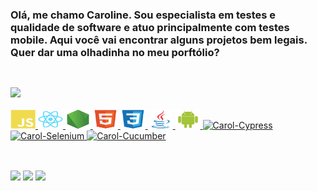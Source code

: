 ### Olá, me chamo Caroline. Sou especialista em testes e qualidade de software e atuo principalmente com testes mobile. Aqui você vai encontrar alguns projetos bem legais. Quer dar uma olhadinha no meu porftólio?
##
<br>
<div>
  <a href="https://github.com/gcarolinealves">
  <img height="180em" src="https://github-readme-stats.vercel.app/api/top-langs/?username=gcarolinealves&layout=compact&langs_count=4&theme=buefy"/>
</div>

<div style="display: inline_block"><br>
  <img alt="Carol-Js" height="30" width="40" src="https://raw.githubusercontent.com/devicons/devicon/master/icons/javascript/javascript-plain.svg">
  <img  alt="Carol-React" height="30" width="40" src="https://raw.githubusercontent.com/devicons/devicon/master/icons/react/react-original.svg">
  <img alt="Carol-Csharp" height="30" width="40" src="https://raw.githubusercontent.com/devicons/devicon/master/icons/nodejs/nodejs-original.svg">
  <img  alt="Carol-HTML" height="30" width="40" src="https://raw.githubusercontent.com/devicons/devicon/master/icons/html5/html5-original.svg">
  <img alt="Carol-CSS" height="30" width="40" src="https://raw.githubusercontent.com/devicons/devicon/master/icons/css3/css3-original.svg">
  <img alt="Carol-Java" height="30" width="40" src="https://raw.githubusercontent.com/devicons/devicon/master/icons/java/java-original.svg">
  <img alt="Carol-Android" height="30" width="40" src="https://raw.githubusercontent.com/devicons/devicon/master/icons/android/android-original.svg">
  <img alt="Carol-Cypress" height="30" width="40" src="https://cdn.jsdelivr.net/gh/devicons/devicon@latest/icons/cypressio/cypressio-original.svg"/>
  <img alt="Carol-Selenium" height="30" width="40" src="https://cdn.jsdelivr.net/gh/devicons/devicon@latest/icons/selenium/selenium-original.svg"/>
  <img alt="Carol-Cucumber" height="30" width="40" src="https://cdn.jsdelivr.net/gh/devicons/devicon@latest/icons/cucumber/cucumber-plain.svg"/>
</div>

##
<div><br>
  <a href="https://instagram.com/icarolinealves" target="_blank"><img src="https://img.shields.io/badge/-Instagram-%23E4405F?style=for-the-badge&logo=instagram&logoColor=white" target="_blank"></a>
  <a href =  "mailto:contatorafaballerini@gmail.com"><img src="https://img.shields.io/badge/-Gmail-%23333?style=for-the-badge&logo=gmail&logoColor=white" target="_blank"></a>
  <a href="https://www.linkedin.com/in/carolinesalves" target="_blank"><img src="https://img.shields.io/badge/-LinkedIn-%230077B5?style=for-the-badge&logo=linkedin&logoColor=white" target="_blank"></a><br>  
</div>
